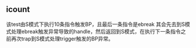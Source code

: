## icount

该test由S模式下执行10条指令触发BP，且最后一条指令是ebreak
其会先去到S模式处理ebreak触发异常导致的handle，然后返回到S模式，在执行下一条指令之前再次trap到S模式处理trigger触发的BP异常。